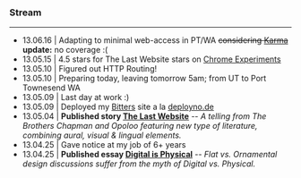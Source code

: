 ### Stream
***
+ 13.06.16 | Adapting to minimal web-access in PT/WA ~~considering [Karma](https://yourkarma.com/)~~ **update:** no coverage :(
+ 13.05.15 | 4.5 stars for The Last Website stars on [Chrome Experiments](https://plus.google.com/+GoogleChromeDevelopers/posts/1knVYZweFoM)
+ 13.05.10 | Figured out HTTP Routing!
+ 13.05.10 | Preparing today, leaving tomorrow 5am; from UT to Port Townesend WA
+ 13.05.09 | Last day at work :)
+ 13.05.09 | Deployed my [Bitters](http://bitters.evbogue.com/) site a la [deployno.de](http://deployno.de)
+ 13.05.04 | **Published story [The Last Website](http://www.lastwebsite.io/)** -- *A telling from The Brothers Chapman and Opoloo featuring new type of literature, combining aural, visual & lingual elements.* 
+ 13.04.25 | Gave notice at my job of 6+ years
+ 13.04.25 | **Published essay [Digital is Physical](http://blog.opoloo.com/articles/digital-is-physical)** -- *Flat vs. Ornamental design discussions suffer from the myth of Digital vs. Physical.*